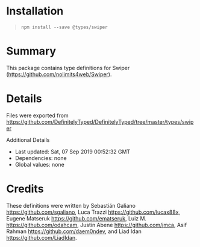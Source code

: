 # Installation
> `npm install --save @types/swiper`

# Summary
This package contains type definitions for Swiper (https://github.com/nolimits4web/Swiper).

# Details
Files were exported from https://github.com/DefinitelyTyped/DefinitelyTyped/tree/master/types/swiper

Additional Details
 * Last updated: Sat, 07 Sep 2019 00:52:32 GMT
 * Dependencies: none
 * Global values: none

# Credits
These definitions were written by Sebastián Galiano <https://github.com/sgaliano>, Luca Trazzi <https://github.com/lucax88x>, Eugene Matseruk <https://github.com/ematseruk>, Luiz M. <https://github.com/odahcam>, Justin Abene <https://github.com/jmca>, Asif Rahman <https://github.com/daem0ndev>, and Liad Idan <https://github.com/LiadIdan>.
